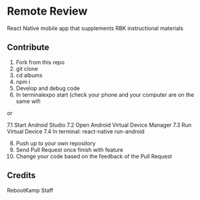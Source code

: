 # Remote Review

React Native mobile app that supplements RBK instructional materials

## Contribute

1. Fork from this repo
2. git clone
3. cd albums
5. npm i
6. Develop and debug code
7. In terminalexpo start (check your phone and your computer are on the same wifi  
  
or   
  
7.1 Start Android Studio
7.2 Open Android Virtual Device Manager
7.3 Run Virtual Device
7.4 In terminal: react-native run-android

8. Push up to your own repository
9. Send Pull Request once finish with feature
10. Change your code based on the feedback of the Pull Request

## Credits

RebootKamp Staff
